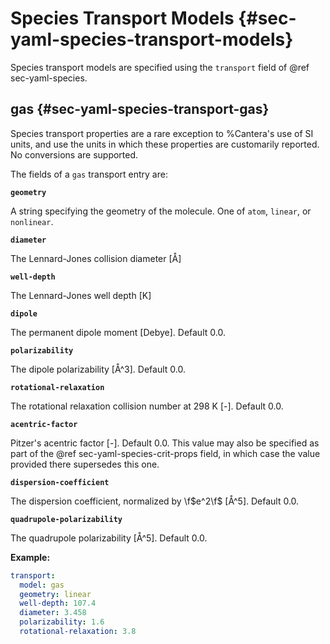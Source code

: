 # Species Transport Models {#sec-yaml-species-transport-models}

Species transport models are specified using the `transport` field of
@ref sec-yaml-species.

## gas {#sec-yaml-species-transport-gas}

Species transport properties are a rare exception to %Cantera's use of
SI units, and use the units in which these properties are customarily
reported. No conversions are supported.

The fields of a `gas` transport entry are:

<b>`geometry`</b>

A string specifying the geometry of the molecule. One of `atom`,
`linear`, or `nonlinear`.

<b>`diameter`</b>

The Lennard-Jones collision diameter \[Å\]

<b>`well-depth`</b>

The Lennard-Jones well depth \[K\]

<b>`dipole`</b>

The permanent dipole moment \[Debye\]. Default 0.0.

<b>`polarizability`</b>

The dipole polarizability \[Å\^3\]. Default 0.0.

<b>`rotational-relaxation`</b>

The rotational relaxation collision number at 298 K \[-\]. Default 0.0.

<b>`acentric-factor`</b>

Pitzer's acentric factor \[-\]. Default 0.0. This value may also be
specified as part of the @ref sec-yaml-species-crit-props field,
in which case the value provided there supersedes this one.

<b>`dispersion-coefficient`</b>

The dispersion coefficient, normalized by \f$e^2\f$ \[Å\^5\]. Default 0.0.

<b>`quadrupole-polarizability`</b>

The quadrupole polarizability \[Å\^5\]. Default 0.0.

**Example:**

``` yaml
transport:
  model: gas
  geometry: linear
  well-depth: 107.4
  diameter: 3.458
  polarizability: 1.6
  rotational-relaxation: 3.8
```

